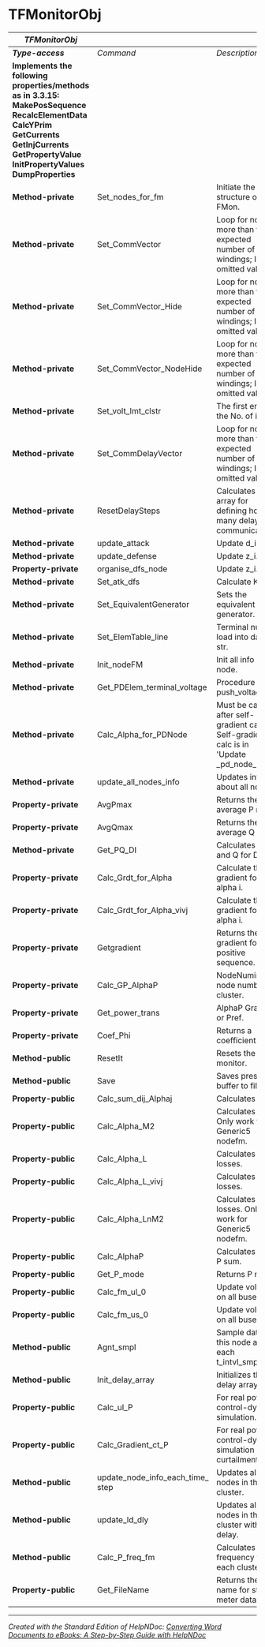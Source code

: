 # TFMonitorObj

| ***TFMonitorObj*** |  |  |
| --- | --- | --- |
| ***Type-access*** | *Command* | *Description* |
| **Implements the following properties/methods as in 3.3.15:** **MakePosSequence** **RecalcElementData** **CalcYPrim** **GetCurrents** **GetInjCurrents** **GetPropertyValue** **InitPropertyValues** **DumpProperties** |  |  |
| **Method-private** | Set\_nodes\_for\_fm | Initiate the structure of this FMon. |
| **Method-private** | Set\_CommVector | Loop for no more than the expected number of windings; Ignore omitted values. |
| **Method-private** | Set\_CommVector\_Hide | Loop for no more than the expected number of windings; Ignore omitted values. |
| **Method-private** | Set\_CommVector\_NodeHide | Loop for no more than the expected number of windings; Ignore omitted values. |
| **Method-private** | Set\_volt\_lmt\_clstr | The first entry is the No. of iNode. |
| **Method-private** | Set\_CommDelayVector | Loop for no more than the expected number of windings; Ignore omitted values. |
| **Method-private** | ResetDelaySteps | Calculates the array for defining how many delays for communication. |
| **Method-private** | update\_attack | Update d\_i. |
| **Method-private** | update\_defense | Update z\_i. |
| **Property-private** | organise\_dfs\_node | Update z\_i. |
| **Method-private** | Set\_atk\_dfs | Calculate K\_i z. |
| **Method-private** | Set\_EquivalentGenerator | Sets the equivalent generator. |
| **Method-private** | Set\_ElemTable\_line | Terminal number load into data str. |
| **Method-private** | Init\_nodeFM | Init all info of this node. |
| **Method-private** | Get\_PDElem\_terminal\_voltage | Procedure push\_voltage |
| **Method-private** | Calc\_Alpha\_for\_PDNode | Must be called after self-gradient calc. Self-gradient calc is in 'Update \_pd\_node\_info’. |
| **Method-private** | update\_all\_nodes\_info | Updates info about all nodes. |
| **Property-private** | AvgPmax | Returns the average P max. |
| **Property-private** | AvgQmax | Returns the average Q max. |
| **Method-private** | Get\_PQ\_DI | Calculates the P and Q for DI. |
| **Property-private** | Calc\_Grdt\_for\_Alpha | Calculate the gradient for alpha i. |
| **Property-private** | Calc\_Grdt\_for\_Alpha\_vivj | Calculate the gradient for alpha i. |
| **Property-private** | Getgradient | Returns the gradient for positive sequence. |
| **Property-private** | Calc\_GP\_AlphaP | NodeNuminClstr: node number in cluster. |
| **Property-private** | Get\_power\_trans | AlphaP Gradient or Pref. |
| **Property-private** | Coef\_Phi | Returns a coefficient. |
| **Method-public** | ResetIt | Resets the monitor. |
| **Method-public** | Save | Saves present buffer to file. |
| **Property-public** | Calc\_sum\_dij\_Alphaj | Calculates alpha. |
| **Property-public** | Calc\_Alpha\_M2 | Calculates alpha. Only work for Generic5 nodefm. |
| **Property-public** | Calc\_Alpha\_L | Calculates alpha losses.&nbsp; |
| **Property-public** | Calc\_Alpha\_L\_vivj | Calculates alpha losses.&nbsp; |
| **Property-public** | Calc\_Alpha\_LnM2 | Calculates alpha losses. Only work for Generic5 nodefm. |
| **Property-public** | Calc\_AlphaP | Calculates alpha P sum. |
| **Property-public** | Get\_P\_mode | Returns P mode. |
| **Property-public** | Calc\_fm\_ul\_0 | Update voltages on all buses. |
| **Property-public** | Calc\_fm\_us\_0 | Update voltages on all buses. |
| **Method-public** | Agnt\_smpl | Sample data of this node at each&nbsp; t\_intvl\_smpl. |
| **Method-public** | Init\_delay\_array | Initializes the delay array. |
| **Property-public** | Calc\_ul\_P | For real power control-dynamic simulation. |
| **Property-public** | Calc\_Gradient\_ct\_P | For real power control-dynamic simulation curtailment. |
| **Method-public** | update\_node\_info\_each\_time\_ step | Updates all nodes in the cluster. |
| **Method-public** | update\_ld\_dly | Updates all nodes in this cluster with delay. |
| **Method-public** | Calc\_P\_freq\_fm | Calculates frequency for each cluster. |
| **Property-public** | Get\_FileName | Returns the file name for storing meter data. |



***
_Created with the Standard Edition of HelpNDoc: [Converting Word Documents to eBooks: A Step-by-Step Guide with HelpNDoc](<https://www.helpndoc.com/step-by-step-guides/how-to-convert-a-word-docx-file-to-an-epub-or-kindle-ebook/>)_
